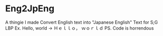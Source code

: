 # Eng2JpEng
A thingie I made Convert English text into "Japanese English" Text for S;G LBP
Ex. Hello, world -> Ｈｅｌｌｏ， ｗｏｒｌｄ
PS. Code is horrendous
